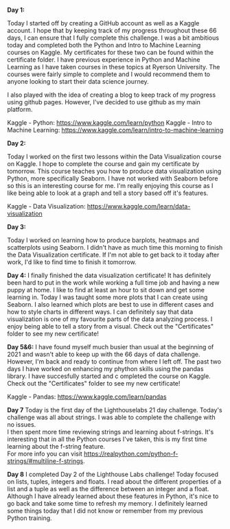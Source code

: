 **Day 1:**

Today I started off by creating a GitHub account as well as a Kaggle account. I hope that by keeping track of my progress throughout these 66 days, I can ensure that I 
fully complete this challenge.
I was a bit ambitious today and completed both the Python and Intro to Machine Learning courses on Kaggle. My certificates for these two can be found within the certificate folder.
I have previous experience in Python and Machine Learning as I have taken courses in these topics at Ryerson University. The courses were fairly simple to complete and I would 
recommend them to anyone looking to start their data science journey. 

I also played with the idea of creating a blog to keep track of my progress using github pages. However, I've decided to use github as my main platform. 

Kaggle - Python: https://www.kaggle.com/learn/python
Kaggle - Intro to Machine Learning: https://www.kaggle.com/learn/intro-to-machine-learning

**Day 2:**

Today I worked on the first two lessons within the Data Visualization course on Kaggle. I hope to complete the course and gain my certificate by tomorrow. This course teaches you how to produce data visualization using Python, more specifically Seaborn. I have not worked with Seaborn before so this is an interesting course for me. I'm really enjoying this course as I like being able to look at a graph and tell a story based off it's features.

Kaggle - Data Visualization: https://www.kaggle.com/learn/data-visualization

**Day 3:**

Today I worked on learning how to produce barplots, heatmaps and scatterplots using Seaborn. I didn't have as much time this morning to finish the Data Visualization certificate. If I'm not able to get back to it today after work, I'd like to find time to finish it tomorrow.

**Day 4:**
I finally finished the data visualization certificate! It has definitely been hard to put in the work while working a full time job and having a new puppy at home. I like to find at least an hour to sit down and get some learning in. Today I was taught some more plots that I can create using Seaborn. I also learned which plots are best to use in different cases and how to style charts in different ways. I can definitely say that data visualization is one of my favourite parts of the data analyzing process. I enjoy being able to tell a story from a visual. Check out the "Certificates" folder to see my new certificate!

**Day 5&6:**
I have found myself much busier than usual at the beginning of 2021 and wasn't able to keep up with the 66 days of data challenge. However, I'm back and ready to continue from where I left off. The past two days I have worked on enhancing my phython skills using the pandas library. I have succesfully started and c ompleted the course on Kaggle. Check out the "Certificates" folder to see my new certificate!

Kaggle - Pandas: https://www.kaggle.com/learn/pandas

**Day 7** 
Today is the first day of the Lighthouselabs 21 day challenge. Today's challenge was all about strings. I was able to complete the challenge with no issues. \
I then spent more time reviewing strings and learning about f-strings. It's interesting that in all the Python courses I've taken, this is my first time learning about the f-string feature. \
For more info you can visit https://realpython.com/python-f-strings/#multiline-f-strings.

**Day 8**
I completed Day 2 of the Lighthouse Labs challenge! Today focused on lists, tuples, integers and floats. I read about the different properties of a list and a tuple as well as the difference between an integer and a float. 
Although I have already learned about these features in Python, it's nice to go back and take some time to refresh my memory. I definitely learned some things today that I did not know or remember from my previous Python training. 
